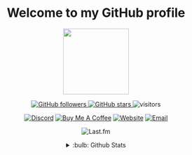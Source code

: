 <div align="center">
  <h1>Welcome to my GitHub profile</h1>
  <img src="https://cdn.r10.net/image.php?u=156214" align="center" width="150" height="150">
</p>
<p align="center">
  <a href="https://github.com/kutaygb?tab=followers">
    <img src="https://img.shields.io/github/followers/kutaygb?style=social" alt="GitHub followers">
  </a>
  <a href="https://github.com/kutaygb?tab=stars">
    <img src="https://img.shields.io/github/stars/kutaygb?style=social" alt="GitHub stars">
  </a>
  <img src="https://komarev.com/ghpvc/?username=Kutaygb" alt="visitors">
</p>
<p align="center">
  <a href="https://discord.com/users/340162404551884810"><img src="https://img.shields.io/badge/-Discord-7289DA?style=flat&logo=discord&logoColor=white" alt="Discord"></a>
  <a href="https://www.buymeacoffee.com/kutaygb"><img src="https://img.shields.io/badge/-BuyMeACoffee-FFDD00?style=flat&logo=buy-me-a-coffee&logoColor=black" alt="Buy Me A Coffee"></a>
  <a href="https://kutay.dev"><img src="https://img.shields.io/badge/-Website-663399?style=flat&logo=Firefox&logoColor=white" alt="Website"></a>
  <a href="mailto:Kutaygb@protonmail.com"><img src="https://img.shields.io/badge/-Mail-D14836?style=flat&logo=Protonmail&logoColor=white" alt="Email"></a>
</p>
<p align="center">
  <img src="https://lastfm-recently-played-readme.vercel.app/api?user=Kutaygb&count=4" alt="Last.fm">
</p>
<details>
  <summary> :bulb: Github Stats </summary>
  <img src="https://github-readme-stats.vercel.app/api?username=kutaygb&show_icons=true&theme=tokyonight">
</details>

